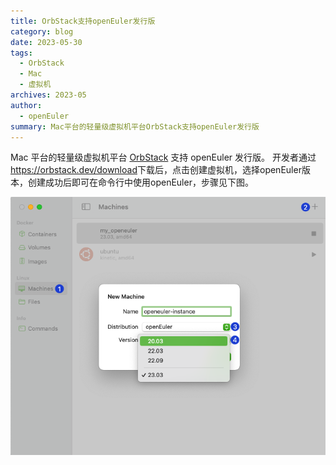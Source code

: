 ```yaml
---
title: OrbStack支持openEuler发行版
category: blog
date: 2023-05-30
tags:
  - OrbStack
  - Mac
  - 虚拟机
archives: 2023-05
author:
  - openEuler
summary: Mac平台的轻量级虚拟机平台OrbStack支持openEuler发行版
---
```



Mac 平台的轻量级虚拟机平台 [OrbStack](https://orbstack.dev/) 支持 openEuler 发行版。
开发者通过<https://orbstack.dev/download>下载后，点击创建虚拟机，选择openEuler版本，创建成功后即可在命令行中使用openEuler，步骤见下图。

<img src="./media/image1.png" width="1000" >

